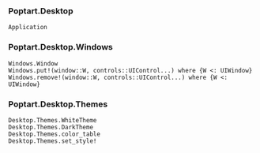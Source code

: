 ### Poptart.Desktop

```@docs
Application
```

### Poptart.Desktop.Windows
```@docs
Windows.Window
Windows.put!(window::W, controls::UIControl...) where {W <: UIWindow}
Windows.remove!(window::W, controls::UIControl...) where {W <: UIWindow}
```

### Poptart.Desktop.Themes
```@docs
Desktop.Themes.WhiteTheme
Desktop.Themes.DarkTheme
Desktop.Themes.color_table
Desktop.Themes.set_style!
```
